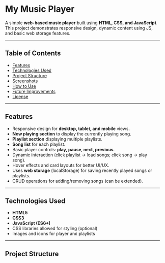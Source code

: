 # My Music Player

A simple **web-based music player** built using **HTML, CSS, and JavaScript**. This project demonstrates responsive design, dynamic content using JS, and basic web storage features.

---

## Table of Contents

- [Features](#features)
- [Technologies Used](#technologies-used)
- [Project Structure](#project-structure)
- [Screenshots](#screenshots)
- [How to Use](#how-to-use)
- [Future Improvements](#future-improvements)
- [License](#license)

---

## Features

- Responsive design for **desktop, tablet, and mobile** views.
- **Now playing section** to display the currently playing song.
- **Playlist section** displaying multiple playlists.
- **Song list** for each playlist.
- Basic player controls: **play, pause, next, previous**.
- Dynamic interaction (click playlist → load songs; click song → play song).
- Hover effects and card layouts for better UI/UX.
- Uses **web storage** (localStorage) for saving recently played songs or playlists.
- CRUD operations for adding/removing songs (can be extended).

---

## Technologies Used

- **HTML5**
- **CSS3**
- **JavaScript (ES6+)**
- CSS libraries allowed for styling (optional)
- Images and icons for player and playlists

---

## Project Structure

